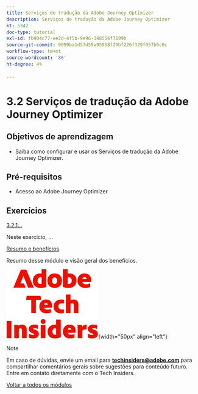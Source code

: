 ```yaml
---
title: Serviços de tradução da Adobe Journey Optimizer
description: Serviços de tradução da Adobe Journey Optimizer
kt: 5342
doc-type: tutorial
exl-id: fb904c77-ee2d-4f5b-9e96-348556f7199b
source-git-commit: 9099ba1d57d59a95958f29bf226f329f057b6c0c
workflow-type: tm+mt
source-wordcount: '86'
ht-degree: 4%

---
```


# 3.2 Serviços de tradução da Adobe Journey Optimizer

## Objetivos de aprendizagem

- Saiba como configurar e usar os Serviços de tradução da Adobe Journey Optimizer.

## Pré-requisitos

- Acesso ao Adobe Journey Optimizer

## Exercícios

[3.2.1...](./ex1.md)

Neste exercício, ...

[Resumo e benefícios](./summary.md)

Resumo desse módulo e visão geral dos benefícios.

![Informantes técnicos](./../../../assets/images/techinsiders.png){width="50px" align="left"}

>[!NOTE]
>
>Em caso de dúvidas, envie um email para **techinsiders@adobe.com** para compartilhar comentários gerais sobre sugestões para conteúdo futuro. Entre em contato diretamente com o Tech Insiders.

[Voltar a todos os módulos](../../../overview.md)
